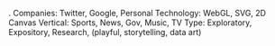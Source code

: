 .
Companies: Twitter, Google, Personal
Technology: WebGL, SVG, 2D Canvas
Vertical: Sports, News, Gov, Music, TV
Type: Exploratory, Expository, Research, (playful, storytelling, data art)